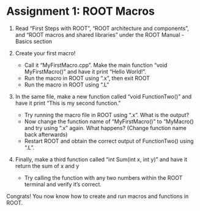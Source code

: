 # Assignment 1: ROOT Macros
1. Read “First Steps with ROOT”, “ROOT architecture and components”, and “ROOT macros and shared libraries” under the ROOT Manual - Basics section
 
2. Create your first macro! 
      - Call it “MyFirstMacro.cpp”. Make the main function “void MyFirstMacro()” and have it print “Hello World!”.
      - Run the macro in ROOT using “.x”, then exit ROOT
      - Run the macro in ROOT using “.L”
  
3. In the same file, make a new function called “void FunctionTwo()” and have it print “This is my second function.”
      - Try running the macro file in ROOT using “.x”. What is the output?
      - Now change the function name of “MyFirstMacro()” to “MyMacro() and try using “.x” again. What happens? (Change function name back afterwards)
      - Restart ROOT and obtain the correct output of FunctionTwo() using “.L”.

4. Finally, make a third function called “int Sum(int x, int y)” and have it return the sum of x and y
     - Try calling the function with any two numbers within the ROOT terminal and verify it’s correct. 

Congrats! You now know how to create and run macros and functions in ROOT.
